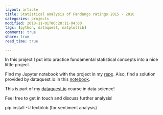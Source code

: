 ```yaml
---
layout: article
title: Statistical analysis of Fandango ratings 2015 - 2016
categories: projects
modified: 2018-11-01T00:28:11-04:00
tags: [python, dataquest, matplotlib]
comments: true
share: true
read_time: true

---
```



In this project I put into practice fundamental statistical concepts into a nice little project.

Find my Jupyter notebook with the project in my [repo](https://github.com/nahusznaj/statistics_basic_fandango_films). Also, find a solution provided by dataquest.io in this [notebook](https://github.com/dataquestio/solutions/blob/master/Mission191Solutions.ipynb).

This is part of my [dataquest.io]() course in data science!

Feel free to get in touch and discuss further analysis!


pip install -U textblob	(for sentiment analysis)
